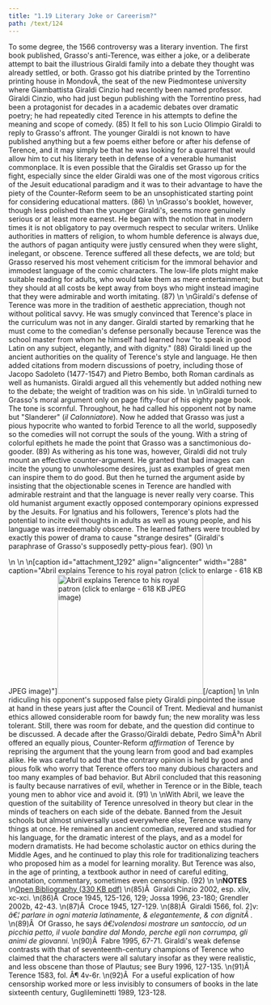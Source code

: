 ```yaml
---
title: "1.19 Literary Joke or Careerism?"
path: /text/124
---
```

To some degree, the 1566 controversy was a literary invention. The first book published, Grasso's anti-Terence, was either a joke, or a deliberate attempt to bait the illustrious Giraldi family into a debate they thought was already settled, or both. Grasso got his diatribe printed by the Torrentino printing house in MondovÃ­, the seat of the new Piedmontese university where Giambattista Giraldi Cinzio had recently been named professor. Giraldi Cinzio, who had just begun publishing with the Torrentino press, had been a protagonist for decades in a academic debates over dramatic poetry; he had repeatedly cited Terence in his attempts to define the meaning and scope of comedy. (85) It fell to his son Lucio Olimpio Giraldi to reply to Grasso's affront. The younger Giraldi is not known to have published anything but a few poems either before or after his defense of Terence, and it may simply be that he was looking for a quarrel that would allow him to cut his literary teeth in defense of a venerable humanist commonplace. It is even possible that the Giraldis set Grasso up for the fight, especially since the elder Giraldi was one of the most vigorous critics of the Jesuit educational paradigm and it was to their advantage to have the piety of the Counter-Reform seem to be an unsophisticated starting point for considering educational matters. (86)\n\nGrasso's booklet, however, though less polished than the younger Giraldi's, seems more genuinely serious or at least more earnest. He began with the notion that in modern times it is not obligatory to pay overmuch respect to secular writers. Unlike authorities in matters of religion, to whom humble deference is always due, the authors of pagan antiquity were justly censured when they were slight, inelegant, or obscene. Terence suffered all these defects, we are told; but Grasso reserved his most vehement criticism for the immoral behavior and immodest language of the comic characters. The low-life plots might make suitable reading for adults, who would take them as mere entertainment; but they should at all costs be kept away from boys who might instead imagine that they were admirable and worth imitating. (87)\n\nGiraldi's defense of Terence was more in the tradition of aesthetic appreciation, though not without political savvy. He was smugly convinced that Terence's place in the curriculum was not in any danger. Giraldi started by remarking that he must come to the comedian's defense personally because Terence was the school master from whom he himself had learned how "to speak in good Latin on any subject, elegantly, and with dignity." (88) Giraldi lined up the ancient authorities on the quality of Terence's style and language. He then added citations from modern discussions of poetry, including those of Jacopo Sadoleto (1477-1547) and Pietro Bembo, both Roman cardinals as well as humanists. Giraldi argued all this vehemently but added nothing new to the debate; the weight of tradition was on his side.\n\nGiraldi turned to Grasso's moral argument only on page fifty-four of his eighty page book. The tone is scornful. Throughout, he had called his opponent not by name but "Slanderer" (<em>il Calonniatore</em>). Now he added that Grasso was just a pious hypocrite who wanted to forbid Terence to all the world, supposedly so the comedies will not corrupt the souls of the young. With a string of colorful epithets he made the point that Grasso was a sanctimonious do-gooder. (89) As withering as his tone was, however, Giraldi did not truly mount an effective counter-argument. He granted that bad images can incite the young to unwholesome desires, just as examples of great men can inspire them to do good. But then he turned the argument aside by insisting that the objectionable scenes in Terence are handled with admirable restraint and that the language is never really very coarse. This old humanist argument exactly opposed contemporary opinions expressed by the Jesuits. For Ignatius and his followers, Terence's plots had the potential to incite evil thoughts in adults as well as young people, and his language was irredeemably obscene. The learned fathers were troubled by exactly this power of drama to cause "strange desires" (Giraldi's paraphrase of Grasso's supposedly petty-pious fear). (90)\n<p style="text-align: center;"></p>\n\n\n[caption id="attachment_1292" align="aligncenter" width="288" caption="Abril explains Terence to his royal patron (click to enlarge - 618 KB JPEG image)"]<a rel="pop-up" href="http://www.humanismforsale.org/text/images_full/1.00_Chapter_One/HFS_113.02.jpg"><img class="size-full wp-image-1292 " title="HFS_113.02-thumb" src="http://www.humanismforsale.org/text/wp-content/uploads/2008/09/HFS_113.02-thumb.jpg" alt="Abril explains Terence to his royal patron (click to enlarge - 618 KB JPEG image)" width="288" height="235" /></a>[/caption]\n\nIn ridiculing his opponent's supposed false piety Giraldi pinpointed the issue at hand in these years just after the Council of Trent. Medieval and humanist ethics allowed considerable room for bawdy fun; the new morality was less tolerant. Still, there was room for debate, and the question did continue to be discussed. A decade after the Grasso/Giraldi debate, Pedro SimÃ³n Abril offered an equally pious, Counter-Reform <em>affirmation</em> of Terence by reprising the argument that the young learn from good and bad examples alike. He was careful to add that the contrary opinion is held by good and pious folk who worry that Terence offers too many dubious characters and too many examples of bad behavior. But Abril concluded that this reasoning is faulty because narratives of evil, whether in Terence or in the Bible, teach young men to abhor vice and avoid it. (91)\n\nWith Abril, we leave the question of the suitability of Terence unresolved in theory but clear in the minds of teachers on each side of the debate. Banned from the Jesuit schools but almost universally used everywhere else, Terence was many things at once. He remained an ancient comedian, revered and studied for his language, for the dramatic interest of the plays, and as a model for modern dramatists. He had become scholastic auctor on ethics during the Middle Ages, and he continued to play this role for traditionalizing teachers who proposed him as a model for learning morality. But Terence was also, in the age of printing, a textbook author in need of careful editing, annotation, commentary, sometimes even censorship. (92)\n\n<strong>NOTES</strong>\n<a href="http://www.humanismforsale.org/bibliography.pdf" target="new">Open Bibliography (330 KB pdf)</a>\n(85)Â  Giraldi Cinzio 2002, esp. xliv, xc-xci.\n(86)Â  Croce 1945, 125-126, 129; Jossa 1996, 23-180; Grendler 2002b, 42-43.\n(87)Â  Croce 1945, 127-129.\n(88)Â  Giraldi 1566, fol. 2]v: <em>â€¦ parlare in ogni materia latinamente, &amp; elegantemente, &amp; con dignitÃ .</em>\n(89)Â  Of Grasso, he says <em>â€¦volendosi mostrare un santoccio, od un picchia petto, il vuole bandire dal Mondo, perche egli non corrumpa, gli animi de giovanni.</em>\n(90)Â  Fabre 1995, 67-71. Giraldi's weak defense contrasts with that of seventeenth-century champions of Terence who claimed that the characters were all salutary insofar as they were realistic, and less obscene than those of Plautus; see Bury 1996, 127-135.\n(91)Â  Terence 1583, fol. Â¶ 4v-6r.\n(92)Â  For a useful explication of how censorship worked more or less invisibly to consumers of books in the late sixteenth century, Guglileminetti 1989, 123-128.

